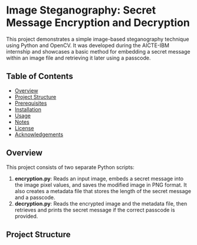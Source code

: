 # Image Steganography: Secret Message Encryption and Decryption

This project demonstrates a simple image-based steganography technique using Python and OpenCV. It was developed during the AICTE-IBM internship and showcases a basic method for embedding a secret message within an image file and retrieving it later using a passcode.

## Table of Contents
- [Overview](#overview)
- [Project Structure](#project-structure)
- [Prerequisites](#prerequisites)
- [Installation](#installation)
- [Usage](#usage)
- [Notes](#notes)
- [License](#license)
- [Acknowledgements](#acknowledgements)

## Overview
This project consists of two separate Python scripts:
1. **encryption.py**: Reads an input image, embeds a secret message into the image pixel values, and saves the modified image in PNG format. It also creates a metadata file that stores the length of the secret message and a passcode.
2. **decryption.py**: Reads the encrypted image and the metadata file, then retrieves and prints the secret message if the correct passcode is provided.

## Project Structure
